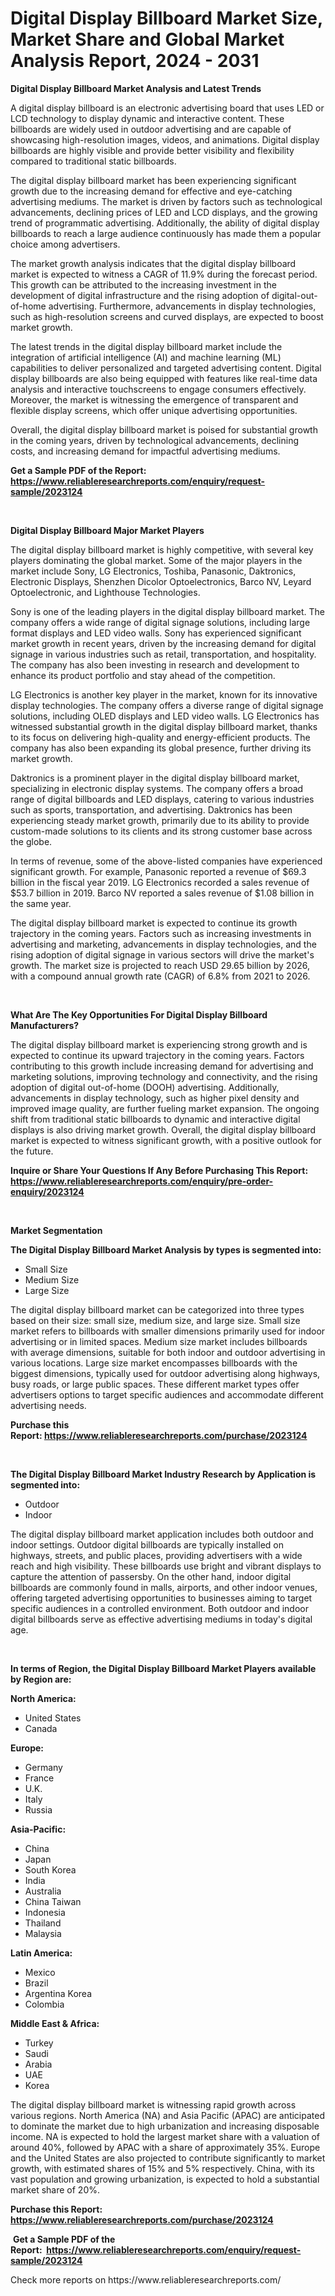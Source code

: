 <p><h1>Digital Display Billboard Market Size, Market Share and Global Market Analysis Report, 2024 - 2031</h1></p><p><strong>Digital Display Billboard Market Analysis and Latest Trends</strong></p>
<p><p>A digital display billboard is an electronic advertising board that uses LED or LCD technology to display dynamic and interactive content. These billboards are widely used in outdoor advertising and are capable of showcasing high-resolution images, videos, and animations. Digital display billboards are highly visible and provide better visibility and flexibility compared to traditional static billboards.</p><p>The digital display billboard market has been experiencing significant growth due to the increasing demand for effective and eye-catching advertising mediums. The market is driven by factors such as technological advancements, declining prices of LED and LCD displays, and the growing trend of programmatic advertising. Additionally, the ability of digital display billboards to reach a large audience continuously has made them a popular choice among advertisers. </p><p>The market growth analysis indicates that the digital display billboard market is expected to witness a CAGR of 11.9% during the forecast period. This growth can be attributed to the increasing investment in the development of digital infrastructure and the rising adoption of digital-out-of-home advertising. Furthermore, advancements in display technologies, such as high-resolution screens and curved displays, are expected to boost market growth.</p><p>The latest trends in the digital display billboard market include the integration of artificial intelligence (AI) and machine learning (ML) capabilities to deliver personalized and targeted advertising content. Digital display billboards are also being equipped with features like real-time data analysis and interactive touchscreens to engage consumers effectively. Moreover, the market is witnessing the emergence of transparent and flexible display screens, which offer unique advertising opportunities.</p><p>Overall, the digital display billboard market is poised for substantial growth in the coming years, driven by technological advancements, declining costs, and increasing demand for impactful advertising mediums.</p></p>
<p><strong>Get a Sample PDF of the Report:&nbsp; <a href="https://www.reliableresearchreports.com/enquiry/request-sample/2023124">https://www.reliableresearchreports.com/enquiry/request-sample/2023124</a></strong></p>
<p>&nbsp;</p>
<p><strong>Digital Display Billboard Major Market Players</strong></p>
<p><p>The digital display billboard market is highly competitive, with several key players dominating the global market. Some of the major players in the market include Sony, LG Electronics, Toshiba, Panasonic, Daktronics, Electronic Displays, Shenzhen Dicolor Optoelectronics, Barco NV, Leyard Optoelectronic, and Lighthouse Technologies.</p><p>Sony is one of the leading players in the digital display billboard market. The company offers a wide range of digital signage solutions, including large format displays and LED video walls. Sony has experienced significant market growth in recent years, driven by the increasing demand for digital signage in various industries such as retail, transportation, and hospitality. The company has also been investing in research and development to enhance its product portfolio and stay ahead of the competition.</p><p>LG Electronics is another key player in the market, known for its innovative display technologies. The company offers a diverse range of digital signage solutions, including OLED displays and LED video walls. LG Electronics has witnessed substantial growth in the digital display billboard market, thanks to its focus on delivering high-quality and energy-efficient products. The company has also been expanding its global presence, further driving its market growth.</p><p>Daktronics is a prominent player in the digital display billboard market, specializing in electronic display systems. The company offers a broad range of digital billboards and LED displays, catering to various industries such as sports, transportation, and advertising. Daktronics has been experiencing steady market growth, primarily due to its ability to provide custom-made solutions to its clients and its strong customer base across the globe.</p><p>In terms of revenue, some of the above-listed companies have experienced significant growth. For example, Panasonic reported a revenue of $69.3 billion in the fiscal year 2019. LG Electronics recorded a sales revenue of $53.7 billion in 2019. Barco NV reported a sales revenue of $1.08 billion in the same year.</p><p>The digital display billboard market is expected to continue its growth trajectory in the coming years. Factors such as increasing investments in advertising and marketing, advancements in display technologies, and the rising adoption of digital signage in various sectors will drive the market's growth. The market size is projected to reach USD 29.65 billion by 2026, with a compound annual growth rate (CAGR) of 6.8% from 2021 to 2026.</p></p>
<p>&nbsp;</p>
<p><strong>What Are The Key Opportunities For Digital Display Billboard Manufacturers?</strong></p>
<p><p>The digital display billboard market is experiencing strong growth and is expected to continue its upward trajectory in the coming years. Factors contributing to this growth include increasing demand for advertising and marketing solutions, improving technology and connectivity, and the rising adoption of digital out-of-home (DOOH) advertising. Additionally, advancements in display technology, such as higher pixel density and improved image quality, are further fueling market expansion. The ongoing shift from traditional static billboards to dynamic and interactive digital displays is also driving market growth. Overall, the digital display billboard market is expected to witness significant growth, with a positive outlook for the future.</p></p>
<p><strong>Inquire or Share Your Questions If Any Before Purchasing This Report: <a href="https://www.reliableresearchreports.com/enquiry/pre-order-enquiry/2023124">https://www.reliableresearchreports.com/enquiry/pre-order-enquiry/2023124</a></strong></p>
<p>&nbsp;</p>
<p><strong>Market Segmentation</strong></p>
<p><strong>The Digital Display Billboard Market Analysis by types is segmented into:</strong></p>
<p><ul><li>Small Size</li><li>Medium Size</li><li>Large Size</li></ul></p>
<p><p>The digital display billboard market can be categorized into three types based on their size: small size, medium size, and large size. Small size market refers to billboards with smaller dimensions primarily used for indoor advertising or in limited spaces. Medium size market includes billboards with average dimensions, suitable for both indoor and outdoor advertising in various locations. Large size market encompasses billboards with the biggest dimensions, typically used for outdoor advertising along highways, busy roads, or large public spaces. These different market types offer advertisers options to target specific audiences and accommodate different advertising needs.</p></p>
<p><strong>Purchase this Report:&nbsp;<a href="https://www.reliableresearchreports.com/purchase/2023124">https://www.reliableresearchreports.com/purchase/2023124</a></strong></p>
<p>&nbsp;</p>
<p><strong>The Digital Display Billboard Market Industry Research by Application is segmented into:</strong></p>
<p><ul><li>Outdoor</li><li>Indoor</li></ul></p>
<p><p>The digital display billboard market application includes both outdoor and indoor settings. Outdoor digital billboards are typically installed on highways, streets, and public places, providing advertisers with a wide reach and high visibility. These billboards use bright and vibrant displays to capture the attention of passersby. On the other hand, indoor digital billboards are commonly found in malls, airports, and other indoor venues, offering targeted advertising opportunities to businesses aiming to target specific audiences in a controlled environment. Both outdoor and indoor digital billboards serve as effective advertising mediums in today's digital age.</p></p>
<p>&nbsp;</p>
<p><strong>In terms of Region, the Digital Display Billboard Market Players available by Region are:</strong></p>
<p>
    <p> <strong> North America: </strong>
        <ul>
            <li>United States</li>
            <li>Canada</li>
        </ul>
        </p> 
    <p> <strong> Europe: </strong>
        <ul>
            <li>Germany</li>
            <li>France</li>
            <li>U.K.</li>
            <li>Italy</li>
            <li>Russia</li>
        </ul>
        </p> 
    <p> <strong> Asia-Pacific: </strong>
        <ul>
            <li>China</li>
            <li>Japan</li>
            <li>South Korea</li>
            <li>India</li>
            <li>Australia</li>
            <li>China Taiwan</li>
            <li>Indonesia</li>
            <li>Thailand</li>
            <li>Malaysia</li>
        </ul>
        </p> 
    <p> <strong> Latin America: </strong>
        <ul>
            <li>Mexico</li>
            <li>Brazil</li>
            <li>Argentina Korea</li>
            <li>Colombia</li>
        </ul>
        </p> 
    <p> <strong> Middle East & Africa: </strong>
        <ul>
            <li>Turkey</li>
            <li>Saudi</li>
            <li>Arabia</li>
            <li>UAE</li>
            <li>Korea</li>
        </ul>
    </p>
    </p>
<p><p>The digital display billboard market is witnessing rapid growth across various regions. North America (NA) and Asia Pacific (APAC) are anticipated to dominate the market due to high urbanization and increasing disposable income. NA is expected to hold the largest market share with a valuation of around 40%, followed by APAC with a share of approximately 35%. Europe and the United States are also projected to contribute significantly to market growth, with estimated shares of 15% and 5% respectively. China, with its vast population and growing urbanization, is expected to hold a substantial market share of 20%.</p></p>
<p><strong>Purchase this Report: <a href="https://www.reliableresearchreports.com/purchase/2023124">https://www.reliableresearchreports.com/purchase/2023124</a></strong></p>
<p>&nbsp;<strong>Get a Sample PDF of the Report:&nbsp;&nbsp;<a href="https://www.reliableresearchreports.com/enquiry/request-sample/2023124">https://www.reliableresearchreports.com/enquiry/request-sample/2023124</a></strong></p>
<p><strong></strong></p>
<p>Check more reports on https://www.reliableresearchreports.com/</p>